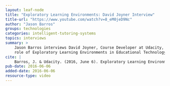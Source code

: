 ```yaml
---
layout: leaf-node
title: "Exploratory Learning Environments: David Joyner Interview"
title-url: "https://www.youtube.com/watch?v=8_eM0jeD9Nc"
author: "Jason Barros"
groups: technologies
categories: intelligent-tutoring-systems
topics: interviews
summary: >
    Jason Barros interviews David Joyner, Course Developer at Udacity, about the
    role of Exploratory Learning Environments in Educational Technology.
cite: |
    Barros, J. & Udacity. (2016, June 6). Exploratory Learning Environments: David Joyner Interview. Retrieved from https://www.youtube.com/watch?v=8_eM0jeD9Nc
pub-date: 2016-06-06
added-date: 2016-06-06
resource-type: video
---
```

